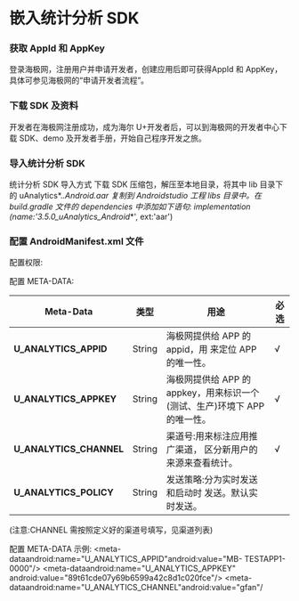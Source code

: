 # 嵌入统计分析 SDK

### 获取 AppId 和 AppKey

登录海极网，注册用户并申请开发者，创建应用后即可获得AppId 和 AppKey，具体可参见海极网的“申请开发者流程”。

### 下载 SDK 及资料

开发者在海极网注册成功，成为海尔 U+开发者后，可以到海极网的开发者中心下载 SDK、demo 及开发者手册，开始自己程序开发之旅。

### 导入统计分析 SDK

统计分析 SDK 导入方式
下载 SDK 压缩包，解压至本地目录，将其中 lib 目录下的
uAnalytics*.*.*_Android.aar 复制到 Androidstudio 工程 libs 目录中。在 build.gradle 文件的 dependencies 中添加如下语句: implementation (name:'3.5.0_uAnalytics_Android_*', ext:'aar')

### 配置 AndroidManifest.xml 文件

配置权限:
<uses- permissionandroid:name="android.permission.ACCESS_COARSE_LO CATION"/>

<uses- permissionandroid:name="android.permission.READ_PHONE_STATE "/>
<uses- permissionandroid:name="android.permission.ACCESS_FINE_LOCAT ION"/>
<uses- permissionandroid:name="android.permission.ACCESS_WIFI_STATE "/>
<uses-permissionandroid:name="android.permission.GET_TASKS"/>

<uses- permissionandroid:name="android.permission.WRITE_EXTERNAL_S TORAGE"/>
<uses- permissionandroid:name="android.permission.READ_LOGS"/>
<uses- permissionandroid:name="android.permission.ACCESS_NETWORK_S TATE"/>
<uses- permissionandroid:name="android.permission.INTERNET"/><uses- permissionandroid:name="android.permission.WAKE_LOCK"/>

<uses- permissionandroid:name="android.permission.CHANGE_NETWORK_ STATE"/>
<uses- permissionandroid:name="android.permission.CHANGE_WIFI_STAT E"/><uses- permissionandroid:name="android.permission.CHANGE_WIFI_MULT ICAST_STATE"/>
<uses- permissionandroid:name="android.permission.WRITE_SETTINGS"/>
配置 META-DATA:	

| **Meta-Data**           | **类型** | **用途**                                                     | **必选** |
| ----------------------- | -------- | ------------------------------------------------------------ | -------- |
| **U_ANALYTICS_APPID**   | String   | 海极网提供给 APP 的 appid，用  来定位 APP 的唯一性。         | √        |
| **U_ANALYTICS_APPKEY**  | String   | 海极网提供给 APP 的 appkey，用来标识一个(测试、生产)环境下  APP 的唯一性。 | √        |
| **U_ANALYTICS_CHANNEL** | String   | 渠道号:用来标注应用推广渠道，  区分新用户的来源来查看统计。  | √        |
| **U_ANALYTICS_POLICY**  | String   | 发送策略:分为实时发送和启动时  发送。默认实时发送。          |          |

(注意:CHANNEL 需按照定义好的渠道号填写，见渠道列表)

配置 META-DATA 示例:
<meta- dataandroid:name="U_ANALYTICS_APPID"android:value="MB- TESTAPP1-0000"/>
<meta-dataandroid:name="U_ANALYTICS_APPKEY" android:value="89t61cde07y69b6599a42c8d1c020fce"/>
<meta- dataandroid:name="U_ANALYTICS_CHANNEL"android:value="gfan"/

><!--policy_realtime 实时发送策略 send_restart 启动时发送策略
-->

<meta-dataandroid:name="U_ANALYTICS_POLICY" android:value="policy_realtime"/>

### 帐号申请

全网器生命周期平台不再使用海极网的账号，迭代为使用员工工 号登录，登录前需要进行权限申请，申请完成，相关业务线审后， 会自动开放权限。具体操作，请参照权限开通手册，地址如下:

https://data.haier.net/showdoc/web/#/p/d056b942e1c0e0233e7a 58b8dc0afa2f

### 验证数据

当您完成以上的 SDK 嵌入工作后，启动 app，触发 SDK 统计接口，权限审批完成后，您可以登录全网器生命周期平台查看上报的 数据。
实时查询的链接:生产环
境:https://data.haier.net/lifecyclemp/build/login.html

全网器生命周期平台上的相关疑问，请咨询大数据生命周期平台。

(保证使用的数据上报策略为实时上报 REALTIME)，对应的数据cmd 含义如下表:

| **CMD** **含义** |                                               |
| ---------------- | --------------------------------------------- |
| **1001**         | 首次启动                                      |
| **1002**         | 启动                                          |
| **1003**         | 时长类事件(具体事件见时长类 EventID 列表)     |
| **1004**         | 非时长类事件(具体事件见非时长类 EventID 列表) |
| **1005**         | 异常上报                                      |
| **1006**         | 地理位置信息统计                              |

如果经过几分钟后，还未看到实时指标更新，请检查以下事
项:
1、设备的 wifi 是否打开，是否正常联网;
2、APPID，APPKEY、权限等设置是否正确;
3、确保已触发 SDK 统计接口;
4、查看 LOGCAT 日志，是否有错误日志。

## 混淆注意事项

统计分析 SDK 开发者不能在的程序中再次混淆，否则可能出现异常问题。开发者可以参考 demo 程序或如下代码：
-keep public class com.haier.uhome.uAnalytics.networkfactory.protobuffer.Mess ageAnalytics$*{*;}
-keep public class com.haier.uhome.usdk.encode.NativeUtil{*;}

# 统计分析 SDK 业务详解

## 渠道统计功能

渠道统计功能可以帮助用户统计产品渠道，APP 开发者通过配置AndroidManifest.xml 文件和调用设置渠道接口两种方式进行设置。建议开发者默认使用配置 AndroidManifest 方式配置。
开发者调用过程中要注意，填写的是渠道号，而不是渠道名称， 填写中文、特殊字符时，云平台统计到的将是乱码。

### AndroidManifest 方式配置

配置 META-DATA 示例:
<meta- dataandroid:name="U_ANALYTICS_CHANNEL"android:value="gfan"/
>

### 设置渠道接口方法配置

若开发者已经使用 AndroidManifest 进行配置，则不需要调用本方法。
若 AndroidManifest 配置方式不能满足开发需求，可以调用使用本方法设置渠道，建议放在 SDKAPI 调用的最初始位置，即 SDKAPI 首次调用位置，此时 SDK 将不再向云平台发送 AndroidManifest 中的渠道号。若不是在 SDKAPI 首次调用位置，云平台将会以本方法上传的渠道号为准。
调用该方法后 SDK 会将渠道信息设置到 SDK 的请求消息头中， 不会立即上传，需要调用 SDK 其他业务方法后，才能上传该渠道信息。
示例代码:

MobEvent.setChannel(this,"gfan");

## SDK 初始化

统计分析 SDK3.5.0 版本提供了显示初始化 SDK 的方法，该方法中允许开发设置日志级别、置历史数据轮询上报时间间隔、设置历史数据有效期等参数，建议在首个启动页面的 OnCreate 方法中调用。

如果不显示调用 SDK 初始化方法，APP 开发者需要强制调用onResume 和 onPause 方法一次，才能正常统计到设备的基本信息和 app 的使用次数。

1、设置历史数据轮询上报时间间隔。取值范围 1-60 分钟，若不调
用此接口，默认 5 分钟。
2、设置历史数据有效期。取值范围 1-60 天。如开发者不调用该接
口，有效期默认为 7 天。超过有效期的数据，不再上报，从本地数据库清除。
3、设置后台数据清除任务的时间间隔。取值范围 1-60 分钟，若不
调用此接口，默认 30 分钟。
4、设置日志级别。开发期间建议使用 DEBUG 级别，app 发布前建
议使用 None 或 Error 级别，避免重要信息泄露

示例代码：

AnalysisConfig config = new AnalysisConfig.Builder(this)

.reportIntervalTime(5)

.cacheExpireTime(10)

.cleanIntervalTime(30)

.logLevel(LogLevel.DEBUG)

.build(); MobEvent.init(config);



## 地理位置信息统计功能

获取地理位置章节分为 SDK 自动上报地理位置和 APP 主动上报地理位置信息两个方法，两个方法不互斥。程序每次启动时，开发 者只调用任意一个方法上报地理位置信息即可，不推荐多次调用。

### SDK 自动上报地理位置

设置自动上报地理位置信息方法，统计分析 SDK 通过 Android
系统 API 获取地理位置信息并上报到云平台。
1、调用该方法一次上报一次地理位置信息，建议程序启动时调用一 次该方法。
2、不调用此方法，不上报地理位置信息。
3、地理位置信息发生改变时不会上报地理位置信息。
方法:
MobEvent.setAutoLocation(Context contex)
参数:
context 页面的设备上下文
调用位置:
建议在 app 入口 activity 的 onCreate 方法中。示例代码: MobEvent.setAutoLocation(MainActivity.this);

### APP 主动上报地理位置

当开发者可以自己主动上报地理位置信息(如百度地图、高德地图等)，并通过如下方法上报到云平台，调用该方法一次上报一次地 理位置信息。建议程序启动一次只调用一次该方法。
方法:
MobEvent.setLocation(Context context,double latitude,double
longitude)。
参数:
context:页面的设备上下文latitud:纬度。
longitud:经度。
调用位置:
建议在 app 入口 activity 的 onCreate 方法中。
示例代码:

MobEvent.setLocation(MainActivity.this,latitude,longitude);

## 异常信息统计功能

异常信息统计功能分为自动上报崩溃信息和主动上报异常信息两 个方法。两个方法不互斥，建议都设置，可以帮助开发者收集应用
程序的崩溃信息和异常信息，完善 APP 程序。

### SDK 自动上报崩溃异常信息

默认情况下，SDK   会自动捕获未知的崩溃信息并在下次启动时上
传服务器,，开发者可以不调用。

将 flag 设置为 false 时，会关闭自动崩溃异常收集功能，不建议关闭此功能。
App 有需求使用系统的 CrashHandler 时，先将 flag 设置为false，取消 SDK 对 CrashHandler 进行注册，通过 posException 方法上传崩溃信息。
方法:
MobEvent.setExceptionCatchEnabled(Context context,Boolean flag)
参数:
context:页面的设备上下文flag:开关标识
调用位置:
建议在 app 入口 activity 的 onCreate 方法中。
示例代码:
MobEvent.setExceptionCatchEnabled(MainActivity.this,true);

### APP 主动上报异常信息

此方法需要开发者主动调用，将需要关注的异常信息上报给云平 台，帮助开发者改进自己的 APP 程序。

方法一:
MobEvent.postException(Context context,String exception)。
参数:
context:页面的设备上下文exception:出错信息字符串
调用位置:需要上报错误信息的地方。示例代码:
try{//代码省略
}catch(Exception e){ MobEvent.postException(getActivity(),e.toString()); e.printStackTrace();
}
方法二:
MobEvent.postException(Context context,Throwable exception)
参数:
context:页面的设备上下文
exception:抛出的异常信息
调用位置:需要上报错误信息的地方。示例代码:
try{
//代码省略
}catch(Exception e){

MobEvent.postException(getActivity(),e);
}

## uSDK 版本统计功能

APP 使用 uSDK 的 JAR 或 aar 包且 uSDK 启动成功后,可以调用如下接口设置 uSDK 版本信息，此方法不会即时上传 uSDK 版本信息，会在发生异常上报和绑定设备时使用并上传。如果不调用此方法设置 uSDK 版本信息，在发生异常和绑定设备上报的信息中uSDK 版本将为””。如果 APP 没有嵌入 uSDK，不使用此接口。方法:
MobEvent.bindUSDK(Contextcontext,StringuSDKVersion)
参数:
context:页面的设备上下文
uSDKVersion:uSDK 版本号，uSDK 启动成功后通过 API 获取
调用位置:建议在入口 Acitivity 的 onCreate 方法中，uSDK 启动成功后调用此方法。
示例代码: Stringver=uSDKManager.getSingleInstance().getuSDKVersion();Mob Event.bindUSDK(MainActivity.this,ver);

## 绑定用户统计功能

在获得用户唯一标识符后，APP  每次启动调用如下接口，该接口会记录用户唯一标识符并设置到 SDK 的请求消息头中，以确定某一用户在使用该应用。调用该方法后 SDK 不会立即上传用户唯一标识符，需要调用 SDK 其他业务方法(事件次数和时长类统计方法)后， 才能触发该数据上传。
方法:
MobEvent.bindUserId(Contextcontext,StringuserId);
参数:
context:页面的设备上下文。userId:用户标识符。
调用位置:获得用户唯一标识符后，APP  每次启动调用。
示例代码:
Private void userLogin(){
//用户登录成功，获取 userId MobEvent.bindUserId(MainActivity.this,userId);
}

注意:调用该方法后 SDK 不会立即上传用户唯一标识符，需要调用SDK 其他业务方法(事件次数和时长类统计方法)后，才能触发该数据上传。

## 页面统计功能

使用时长类事件的统计功能，统计某个页面的使用情况，应该在 每个 Activity 中调用 MobEvent.onResume(this)和MobEvent.onPause(this)方法，只有正确的使用页面统计方法才能获 得准确的统计数据。具体调用方法如下:

### Activity/FragmentActivity 的页面统计

1.	标记一次页面访问的开始
方法:
MobEvent.onResume(Context context);
参数:
context 页面的设备上下文。
调用位置:每个 activity 的 onResume()。
示例代码:
@Override
public void onResume(){ super.onResume();
//页面统计开始MobEvent.onResume(this);
}
注意:每次调用，SDK 会检查是否产生新的会话(session 超时)，即生成启动次数。

2.	标记一次页面访问的结束
方法:
MobEvent.onPause(Context context);
参数:
context 页面的设备上下文。
调用位置:每个 activity 的 onPause()。
示例代码:
@Override
public void onPause(){ super.onPause();
//页面统计结束MobEvent.onPause(this)
}
所有的 Activity 中都调用 MobEvent.onResume(this)和
MobEvent.onPause(this)方法，这两个调用将不会阻塞应用程序的 主线程，也不会影响应用程序的性能。注意如果您的 activity 之间有继承或者控制关系，请不要同时在父和子 activity 中重复添加onResume 和 onPause 方法，否则会造成统计数据混乱。例如使用 TabHost、TabActivity、ActivityGroup 时。
注意:

onResume 和 onPause 需要成对使用才能正常统计 activity，不能多个页面交叉调用，如果出现调用顺序 onResume—onResum 或者 onPause—onPause，统计将会出问题。必须的顺序是onResume—onPause—onResume—onPause。
为了统计准确性，建议在每个 activity 中都调用以上接口，否则可能会导致 SDK 不能对使用时间和使用次数数据正常统计。

### FragmentActivity+Fragment 或 View 中的页面统计

一、FragmentActivity+Fragment 的页面统计步骤:步骤一、FragmentActivity 中完成 3.7.1 中的设置，步骤二、通过使用事件时长统计方法完成 Fragment 的页面统计功能。
二、View 的页面统计步骤:

通过使用事件时长统计方法完成 view 的页面统计功能。事件时长统计方法在 Fragment 或 View 中的用法，如下: 1.标记一次页面访问的开始
方法:

MobEvent.onEventStart(Context context,String eventId,String label);
参数:
context:页面的设备上下文。

eventID:事件标识(本章节中固定 EventIdConst.APP_USE_DURATION) label:事件英文标签，使用中文云平台统计会产生乱码。如:页面的名 称。
调用位置:在 Fragment 或 View 的 onResume 方法中调用。

示例代码:

@Override

public void onResume(){ super.onResume(); MobEvent.onEventStart(getActivity(),
EventIdConst.APP_USE_DURATION,getClass().getSimpleName());

}
2、标记一次页面访问的结束方法:
MobEvent.onEventEnd(Context context,String eventId,String label);
参数:
context:页面的设备上下文。
eventID:事件标识(本章节中固定 EventIdConst.APP_USE_DURATION) label:事件英文标签，使用中文云平台统计会产生乱码。
调用位置:在 Fragment 或 View 的 onPause 方法中调用。

示例代码:

@Override

public void onPause(){ super.onPause();
MobEvent.onEventEnd(getActivity(), EventIdConst.APP_USE_DURATION,getClass().getSimpleName());
}
如果您的 Fragment 或 View 之间有继承或者控制关系，请不要

同时在父和子 Fragment 或 View 中重复添加 onResume 和 onPause
方法，否则会造成统计数据混乱。注意:
1、onEventStart 和 onEventEnd 必须成对出现，且参数完全相同， 才能正常统计 Fragment 或 View，不能多个页面交叉调用，如果出现调用顺序 onEventStart—onEventStart 或者 onEventEnd— onEventEnd，统计将会出问题。必须的顺序是 onEventStart— onEventEnd—onEventStart—onEventEnd。
2、label 值为 null 时，不向服务器发送 label 值;label 值为””时，发送值为””;

## 事件次数和事件时长统计功能

可以统计某些用户行为事件的发生次数，时间，变化趋势等，例 如设备控制，app 加载耗时等，通常 eventId 用于表示某种行为或功能的统计，eventId 唯一标识一个事件。
自定义事件分为 2 大类:
	统计次数:统计指定行为被触发的次数。
	统计时长:统计指定行为消耗的时间，单位为秒。

需要 eventStart 接口与 eventEnd 接口成对使用才生效。事件参数类型:key-value 即 JAVA 语言中的 MAP 数据类型，特殊的事件需要传入指定的 MAP 信息，如设备绑定/解绑和控制设备等，MAP 规范详见 4.数据定义。
目前只支持预定义的 eventId，详见 4.7eventId 列表，填写正确的 eventId 才能参与正常的数据分析。目前不支持数据分析
网站上注册自定义的 eventId。

### 普通事件次数统计

可以统计事件的发生次数，用于统计用户登次数、Button 点击次数、用户行为触发次数等。EventId 的使用，见 4.7.2 非时长类EventID 定义章节。
方法一:
MobEvent.onEvent(Context context,String eventId)。

参数:
context:页面的设备上下文。
eventId:非时长类的无参数事件标识。
调用位置:按照非时长类 eventId 功能描述调用。方法二:
MobEvent.onEvent(Context context,String,eventId,int acc)
参数:
context:页面的设备上下文
eventId:非时长类的无参数事件标识,
acc:事件发生次数，不能为负值，负值时按 0 处理。
调用位置:按照非时长类 eventId 功能描述调用。方法三:
MobEvent.onEvent(Contextcontext,StringeventId,Map<String,String> param)
参数:
context:页面的设备上下文。
eventId:非时长类的有参数事件标识。
Param:key-value 参数对，key 和 value 都是 string 类型
调用位置:按照非时长类 eventId 功能描述调用。
示例代码:
Map<String,String> param = new HashMap<String,String>(); param.put("mac","00:07:A8:8A:52:2C");

param.put("pf","eSDK_WIFI_AC"); param.put("sv","e_1.0.09");
param.put("hv","G_1.0.00");

param.put("fi","4004");

param.put("ct","smartlink");

param.put("rc","0000"); param.put("tid","00000000000000008080000000041410");
MobEvent.onEvent(getActivity(),EventIdConst.DEVICE_BIND_EVENT, param);
方法四:
MobEvent.onEvent(Contextcontext,StringeventId,Map<String,String> param,intacc)
参数:
context:页面的设备上下文。
eventId:非时长类的有参数事件标识。
param:key-value 参数对，key 和 value 都是 string 类型 acc:事件发生次数，不能为负值，负值时按 0 处理。
调用位置:按照 eventId 功能描述调用。
示例代码:
Map<String,String> param =n ew HashMap<String,String>(); param.put("mac","00:07:A8:8A:52:2C");

param.put("pf","eSDK_WIFI_AC"); param.put("sv","e_1.0.09"); param.put("hv","G_1.0.00");param.put("fi","4004"); param.put("ct","smartlink");
param.put("rc","0000"); param.put("tid","00000000000000008080000000041410");
MobEvent.onEvent(getActivity(),EventIdConst.DEVICE_BIND_EVENT, param,5);;

### 打点(埋点)事件次数统计

打点事件又称埋点事件，是普通事件次数统计的一种特例， eventId 固定为 EventIdConst.USER_CLICK_EVENT 的事件。当现有普通事件次数统计功能不能满足开发者的需求时，可以参考打点事 件。如果打点事件也不能满足开发者需求，需要自定义。

方法一: MobEvent.onEvent(Contextcontext,StringeventId,Map<String,String> param)
参数:

context:页面的设备上下文eventId:事件标识，固定值
EventIdConst.USER_CLICK_EVENTparam:key-value 参数对，key 和value 都是 string 类型,key 的值固定为“actioncode”,value 值需要和云平同事协商其具体意义。
调用位置:按 eventId 的功能描述在相应的位置调用。

示例代码:

Map<String,String>param=newHashMap<String,String>(); paramput("actioncode","any_click_event");
MobEvent.onEvent(getActivity(),EventIdConst.USER_CLICK_EVENT,p aram);
方法二: MobEvent.onEvent(Contextcontext,StringeventId,Map<String,String> param,
intacc)

参数:

context:页面的设备上下文eventId:事件标识，固定值

EventIdConst.USER_CLICK_EVENTparam:key-value 参数对，key 和
value 都是 string 类型,key

的值固定为“actioncode”,value   值需要和云平同事协商其具体意义。

accumulation:事件发生次数，不能为负值，负值时按 0 处理。

调用位置:按 eventId 的功能描述在相应的位置调用。
示例代码:

Map<String,String>param=newHashMap<String,String>();

param.put("actioncode","any_click_event");

MobEvent.onEvent(getActivity(),EventIdConst.USER_CLICK_EVENT,p aram,5);
关于 param 中 value 值的具体定义需要和云平台同事进行商定， 具体工作请联系杨强，邮箱:yangqiang.uh@haier.com

### 事件时长统计

可以对耗时类事件的时长进行统计，主要用于用户登陆耗时、APP 加载耗时、页面加载耗时、APP 使用时长等功能的统计。eventStart 和 eventEnd 方法必须成对出现，且参数列表完全相同， 才能正常上报事件。EventId 的使用，见 4.7.1 时长类 EventID 定义章节。

如果现有时长类的 EventId 不能满足开发者的使用需求时，请阅读自定义事件章节。
方法:

可以指定事件的开始和结束时间，来上报一个带有统计时长的事 件。

MobEvent.onEventStart(Contextcontext,StringeventId,Stringlabel) MobEvent.onEventEnd(Contextcontext,StringeventId,Stringlabel)
参数:

context:页面的设备上下文
eventID:时长类事件标识，见 4.7.1 时长类 EventID 定义章节 label:
事件英文标签，使用中文云平台统计会产生乱码。如:页 面的名称、自定义的名称。
调用位置:按照事件时长类 eventId 功能描述调用。

示例代码:

privatevoidappLoad(){MobEvent.onEventStart(getActivity(), EventIdConst.APP_LOAD_DURATION,getClass().getSimpleName());
//.	代码部分省略

MobEvent.onEventEnd(getActivity(),EventIdConst.APP_USE_DURATI ON,getClass().getSimpleName());
}

注意:

1、onEventStart 和 onEventEnd 必须成对出现，且参数列表完全相同，才能正常上报事件。
2、label 值为 null 时，不向服务器发送 label 值;label 值为””时，发送值为””;

### 自定义事件

目前，由于云平台现有机制，暂不支持 EventID 用户自定义，也不支持统计分析网站上注册自定义的 eventID。如果现有 EventID 列表不能满足用户使用需求，与云平台同事进行沟通商定后，才能够对上报的统计数据进行统计。

## 进程被杀时的处理

如果开发者调用 Process.kill 或者 System.exit 等类似的方法杀死
进程时，需在此之前调用此方法，用来保存统计数据。
方法:

MobEvent.onKillProcess(Contextcontext)

参数:context 页面的设备上下文
调用位置:调用 Process.kill 或者 System.exit 等类似的方法杀死进程之前。
示例代码:

MobEvent.onKillProcess(getActivity());System.exit(0);

# 数据定义

## 设备绑定 MAP 定义

| **含义**                             | **KEY** | **示例** **VALUE**                         |
| ------------------------------------ | ------- | ------------------------------------------ |
| **设备的** **mac(mac)**              | mac     | 0007A88A522C                               |
| **设备平台信息**  **(platform)**     | pf      | UDISCOVERY_UWT                             |
| **模块软件版本**                     | sv      | e_1.0.09                                   |
| **(software_ver)**                   |         |                                            |
| **模块硬件版本**  **(hardware_ver)** | hv      | G_1.0.00                                   |
| **配置方式**  **(config_type)**      | ct      | Smartlink、softap                          |
| **失败原因**  **(fail_info)**        | fi      | 40044(函数 setDeviceConfigInfo 的返回  值) |

| **绑定结果**  **(return_code)**   | rc   | 0000(见 4.6)                          |
| --------------------------------- | ---- | :------------------------------------ |
| **Typeid(type_id)**               | tid  | 00000000000000008080000000041410      |
| **uSDK** **版本**  **(usdk_ver)** | uv   | C2.0.02_2014062418_S2.1.00_2014070217 |

## 设备解绑 MAP 定义

| **含义** **KEY** **示例** **VALUE** |      |                |
| ----------------------------------- | ---- | -------------- |
| **设备的** **mac(mac)**             | mac  | 0007A88A522C   |
| **解绑结果****(return_code)**       | rc   | 云平台返回结果 |

## 设备控制 MAP 定义

| **含义**                             | Key  | Value                            |
| ------------------------------------ | ---- | -------------------------------- |
| **设备** **MAC** **地址**  **(mac)** | mac  | 0007A88A522C                     |
| **Typeid(type_id)**                  | tid  | 00000000000000008080000000041410 |
| **操作设备命令****(cmd)**            | cmd  | 205001                           |

## 打点事件 MAP 定义

| **含义**         | Key        | Value                  |
| ---------------- | ---------- | ---------------------- |
| **打点事件代码** | actioncode | 和云平台同事商定具体值 |

## 渠道列表	

​															 				 ![image-20210419152433722](C:\Users\01503602\AppData\Roaming\Typora\typora-user-images\image-20210419152433722.png)

![image-20210419152438973](C:\Users\01503602\AppData\Roaming\Typora\typora-user-images\image-20210419152438973.png)

![image-20210419152448787](C:\Users\01503602\AppData\Roaming\Typora\typora-user-images\image-20210419152448787.png)

## 设备绑定错误列表

​																			 ![image-20210419152232441](C:\Users\01503602\AppData\Roaming\Typora\typora-user-images\image-20210419152232441.png)

![image-20210419152401925](C:\Users\01503602\AppData\Roaming\Typora\typora-user-images\image-20210419152401925.png)

 

## EventID 定义

### 时长类 EventID 定义

| **EventID**                          | 值           | **含义**                          | 参数 |
| ------------------------------------ | ------------ | --------------------------------- | ---- |
| **EventIdConst.USER_LOGIN_DURATION** | t_user_login | **用户登陆耗**  **时** **ID**     | 无参 |
| **EventIdConst.APP_LOAD_DURATION**   | t_app_load   | **APP** **加载耗**  **时** **ID** | 无参 |
| **EventIdConst.PAGE_LOAD_DURATION**  | t_page_load  | **页面加载耗**  **时** **ID**     | 无参 |

### 非时长类 EventID 定义

| **EventID**                           | 值           | **含义**                  | 参数   |
| ------------------------------------- | ------------ | ------------------------- | ------ |
| **EventIdConst.DEVICE_BIND_EVENT**    | e_dev_bind   | **设备绑**  **定** **ID** | 见 4.1 |
| **EventIdConst.DEVICE_UNBIND_EVENT**  | e_dev_unbind | **设备解**  **绑** **ID** | 见 4.2 |
| **EventIdConst.DEVICE_COMMAND_EVENT** | e_dev_cmd    | **设备控**  **制** **ID** | 见 4.3 |
| **EventIdConst.USER_CLICK_EVENT**     | t_user_click | **打点事**  **件** **ID** | 见 4.4 |

# 注意事项

## 编码格式

SDK 编码格式默认 UTF-8，传递带中文参数请使用 UTF-8 编码，避免出现乱码。

## 兼容问题

对于早期的开发者，若使用 3.0 之前的旧 SDK，使用现在的 SDK3.0 以上版本时报错，是由于新 SDK 不兼容旧版本导致的，需要开发者修改程序代码。